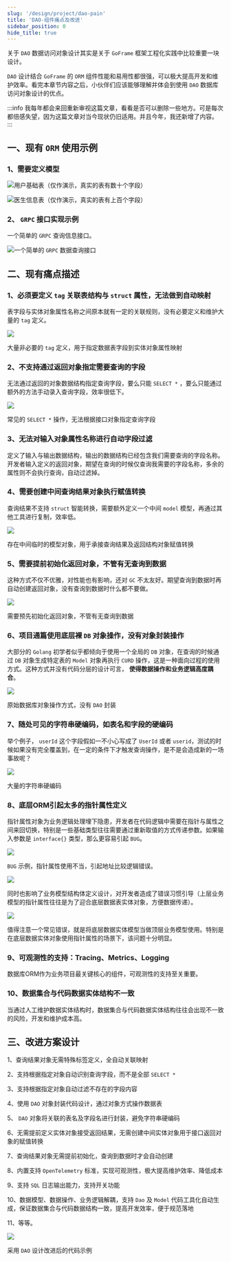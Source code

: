 ```yaml
---
slug: '/design/project/dao-pain'
title: 'DAO-组件痛点及改进'
sidebar_position: 0
hide_title: true
---
```


关于 `DAO` 数据访问对象设计其实是关于 `GoFrame` 框架工程化实践中比较重要一块设计。

`DAO` 设计结合 `GoFrame` 的 `ORM` 组件性能和易用性都很强，可以极大提高开发和维护效率。看完本章节内容之后，小伙伴们应该能够理解并体会到使用 `DAO` 数据库访问对象设计的优点。

:::info
我每年都会来回重新审视这篇文章，看看是否可以删除一些地方。可是每次都倍感失望，因为这篇文章对当今现状仍旧适用。并且今年，我还新增了内容。
:::

## 一、现有 `ORM` 使用示例

### 1、需要定义模型

![](/markdown/77daf5d299eabade856d950ab3161f94.png)用户基础表（仅作演示，真实的表有数十个字段）

![](/markdown/f4e8c70ee25ec329f2b64bb3a53ff503.png)医生信息表（仅作演示，真实的表有上百个字段）

### 2、 `GRPC` 接口实现示例

一个简单的 `GRPC` 查询信息接口。

![](/markdown/b45b3af0a0bdc9ad30f739e31d0039ae.png)一个简单的 `GRPC` 数据查询接口

## 二、现有痛点描述

### 1、必须要定义 `tag` 关联表结构与 `struct` 属性，无法做到自动映射

表字段与实体对象属性名称之间原本就有一定的关联规则，没有必要定义和维护大量的 `tag` 定义。

![](/markdown/f1bb2d203d4fe4f2c44bbc7e14b7832a.png)

大量非必要的 `tag` 定义，用于指定数据表字段到实体对象属性映射

### 2、不支持通过返回对象指定需要查询的字段

无法通过返回的对象数据结构指定查询字段，要么只能 `SELECT *` ，要么只能通过额外的方法手动录入查询字段，效率很低下。

![](/markdown/70e01c869632543b846b04a1696e9737.png)

常见的 `SELECT *` 操作，无法根据接口对象指定查询字段

### 3、无法对输入对象属性名称进行自动字段过滤

定义了输入与输出数据结构，输出的数据结构已经包含我们需要查询的字段名称。开发者输入定义的返回对象，期望在查询的时候仅查询我需要的字段名称，多余的属性则不会执行查询，自动过滤掉。

### 4、需要创建中间查询结果对象执行赋值转换

查询结果不支持 `struct` 智能转换，需要额外定义一个中间 `model` 模型，再通过其他工具进行复制，效率低。

![](/markdown/05bf7722da09a27e7ca82bf6e0f89271.png)

存在中间临时的模型对象，用于承接查询结果及返回结构对象赋值转换

### 5、需要提前初始化返回对象，不管有无查询到数据

这种方式不仅不优雅，对性能也有影响，还对 `GC` 不太友好。期望查询到数据时再自动创建返回对象，没有查询到数据时什么都不要做。

![](/markdown/239f4b75b4b77e85bca523371a7dd1b4.png)

需要预先初始化返回对象，不管有无查询到数据

### 6、项目通篇使用底层裸 `DB` 对象操作，没有对象封装操作

大部分的 `Golang` 初学者似乎都倾向于使用一个全局的 `DB` 对象，在查询的时候通过 `DB` 对象生成特定表的 `Model` 对象再执行 `CURD` 操作，这是一种面向过程的使用方式。这种方式并没有代码分层的设计可言， **使得数据操作和业务逻辑高度耦合**。

![](/markdown/d73fdaa5b76b831db0a2c1069742c218.png)

原始数据库对象操作方式，没有 `DAO` 封装

### 7、随处可见的字符串硬编码，如表名和字段的硬编码

举个例子， `userId` 这个字段假如一不小心写成了 `UserId` 或者 `userid`，测试的时候如果没有完全覆盖到，在一定的条件下才触发查询操作，是不是会造成新的一场事故呢？

![](/markdown/46d8aae38995327c6ce26832d21f628b.png)

大量的字符串硬编码

### 8、底层ORM引起太多的指针属性定义

指针属性对象为业务逻辑处理埋下隐患，开发者在代码逻辑中需要在指针与属性之间来回切换，特别是一些基础类型往往需要通过重新取值的方式传递参数。如果输入参数是 `interface{}` 类型，那么更容易引起 `BUG`。

![](/markdown/620c8a9a4a47de0243748d588aa0bb51.png)

`BUG` 示例，指针属性使用不当，引起地址比较逻辑错误。

![](/markdown/daa08ad1e9102f4ac964a8176a80e061.png)

同时也影响了业务模型结构体定义设计，对开发者造成了错误习惯引导（上层业务模型的指针属性往往是为了迎合底层数据表实体对象，方便数据传递）。

![](/markdown/bba716ea66e03727826ae6401ce01b2d.png)

值得注意一个常见错误，就是将底层数据实体模型当做顶层业务模型使用。特别是在底层数据实体对象使用指针属性的场景下，该问题十分明显。

### 9、可观测性的支持：Tracing、Metrics、Logging

数据库ORM作为业务项目最关键核心的组件，可观测性的支持至关重要。

### 10、数据集合与代码数据实体结构不一致

当通过人工维护数据实体结构时，数据集合与代码数据实体结构往往会出现不一致的风险，开发和维护成本高。

## 三、改进方案设计

1、查询结果对象无需特殊标签定义，全自动关联映射

2、支持根据指定对象自动识别查询字段，而不是全部 `SELECT *`

3、支持根据指定对象自动过滤不存在的字段内容

4、使用 `DAO` 对象封装代码设计，通过对象方式操作数据表

5、 `DAO` 对象将关联的表名及字段名进行封装，避免字符串硬编码

6、无需提前定义实体对象接受返回结果，无需创建中间实体对象用于接口返回对象的赋值转换

7、查询结果对象无需提前初始化，查询到数据时才会自动创建

8、内置支持 `OpenTelemetry` 标准，实现可观测性，极大提高维护效率、降低成本

9、支持 `SQL` 日志输出能力，支持开关功能

10、数据模型、数据操作、业务逻辑解耦，支持 `Dao` 及 `Model` 代码工具化自动生成，保证数据集合与代码数据结构一致，提高开发效率，便于规范落地

11、等等。

![](/markdown/90537635dc3b5623060fa9edfc49948a.png)

采用 `DAO` 设计改进后的代码示例
